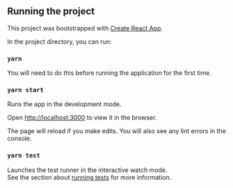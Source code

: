 ## Running the project

This project was bootstrapped with [Create React App](https://github.com/facebook/create-react-app).

In the project directory, you can run:

### `yarn`

You will need to do this before running the application for the first time.

### `yarn start`

Runs the app in the development mode.

Open [http://localhost:3000](http://localhost:3000) to view it in the browser.

The page will reload if you make edits. You will also see any lint errors in the console.

### `yarn test`

Launches the test runner in the interactive watch mode.<br>
See the section about [running tests](https://facebook.github.io/create-react-app/docs/running-tests) for more information.
